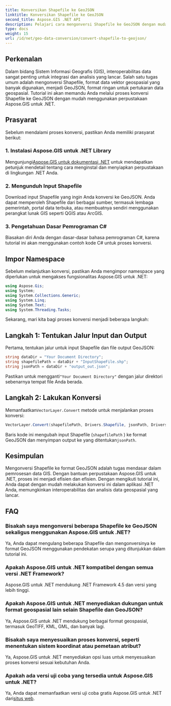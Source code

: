 ```yaml
---
title: Konversikan Shapefile ke GeoJSON
linktitle: Konversikan Shapefile ke GeoJSON
second_title: Aspose.GIS .NET API
description: Pelajari cara mengonversi Shapefile ke GeoJSON dengan mudah di .NET menggunakan Aspose.GIS. Ikuti panduan langkah demi langkah kami untuk interoperabilitas data yang lancar.
type: docs
weight: 15
url: /id/net/geo-data-conversion/convert-shapefile-to-geojson/
---
```

## Perkenalan
Dalam bidang Sistem Informasi Geografis (GIS), interoperabilitas data sangat penting untuk integrasi dan analisis yang lancar. Salah satu tugas umum adalah mengonversi Shapefile, format data vektor geospasial yang banyak digunakan, menjadi GeoJSON, format ringan untuk pertukaran data geospasial. Tutorial ini akan memandu Anda melalui proses konversi Shapefile ke GeoJSON dengan mudah menggunakan perpustakaan Aspose.GIS untuk .NET.
## Prasyarat
Sebelum mendalami proses konversi, pastikan Anda memiliki prasyarat berikut:
### 1. Instalasi Aspose.GIS untuk .NET Library
 Mengunjungi[Aspose.GIS untuk dokumentasi .NET](https://reference.aspose.com/gis/net/) untuk mendapatkan petunjuk mendetail tentang cara menginstal dan menyiapkan perpustakaan di lingkungan .NET Anda.
### 2. Mengunduh Input Shapefile
Download input Shapefile yang ingin Anda konversi ke GeoJSON. Anda dapat memperoleh Shapefile dari berbagai sumber, termasuk lembaga pemerintah, portal data terbuka, atau membuatnya sendiri menggunakan perangkat lunak GIS seperti QGIS atau ArcGIS.
### 3. Pengetahuan Dasar Pemrograman C#
Biasakan diri Anda dengan dasar-dasar bahasa pemrograman C#, karena tutorial ini akan menggunakan contoh kode C# untuk proses konversi.

## Impor Namespace
Sebelum melanjutkan konversi, pastikan Anda mengimpor namespace yang diperlukan untuk mengakses fungsionalitas Aspose.GIS untuk .NET:
```csharp
using Aspose.Gis;
using System;
using System.Collections.Generic;
using System.Linq;
using System.Text;
using System.Threading.Tasks;
```

Sekarang, mari kita bagi proses konversi menjadi beberapa langkah:
## Langkah 1: Tentukan Jalur Input dan Output
Pertama, tentukan jalur untuk input Shapefile dan file output GeoJSON:
```csharp
string dataDir = "Your Document Directory";
string shapefilePath = dataDir + "InputShapeFile.shp";
string jsonPath = dataDir + "output_out.json";
```
 Pastikan untuk mengganti`"Your Document Directory"` dengan jalur direktori sebenarnya tempat file Anda berada.
## Langkah 2: Lakukan Konversi
 Memanfaatkan`VectorLayer.Convert` metode untuk menjalankan proses konversi:
```csharp
VectorLayer.Convert(shapefilePath, Drivers.Shapefile, jsonPath, Drivers.GeoJson);
```
Baris kode ini mengubah input Shapefile (`shapefilePath` ) ke format GeoJSON dan menyimpan output ke yang ditentukan`jsonPath`.

## Kesimpulan
Mengonversi Shapefile ke format GeoJSON adalah tugas mendasar dalam pemrosesan data GIS. Dengan bantuan perpustakaan Aspose.GIS untuk .NET, proses ini menjadi efisien dan efisien. Dengan mengikuti tutorial ini, Anda dapat dengan mudah melakukan konversi ini dalam aplikasi .NET Anda, memungkinkan interoperabilitas dan analisis data geospasial yang lancar.
## FAQ
### Bisakah saya mengonversi beberapa Shapefile ke GeoJSON sekaligus menggunakan Aspose.GIS untuk .NET?
Ya, Anda dapat mengulang beberapa Shapefile dan mengonversinya ke format GeoJSON menggunakan pendekatan serupa yang ditunjukkan dalam tutorial ini.
### Apakah Aspose.GIS untuk .NET kompatibel dengan semua versi .NET Framework?
Aspose.GIS untuk .NET mendukung .NET Framework 4.5 dan versi yang lebih tinggi.
### Apakah Aspose.GIS untuk .NET menyediakan dukungan untuk format geospasial lain selain Shapefile dan GeoJSON?
Ya, Aspose.GIS untuk .NET mendukung berbagai format geospasial, termasuk GeoTIFF, KML, GML, dan banyak lagi.
### Bisakah saya menyesuaikan proses konversi, seperti menentukan sistem koordinat atau pemetaan atribut?
Ya, Aspose.GIS untuk .NET menyediakan opsi luas untuk menyesuaikan proses konversi sesuai kebutuhan Anda.
### Apakah ada versi uji coba yang tersedia untuk Aspose.GIS untuk .NET?
 Ya, Anda dapat memanfaatkan versi uji coba gratis Aspose.GIS untuk .NET dari[situs web](https://releases.aspose.com/).